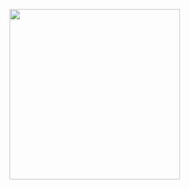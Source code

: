 <p stlye="align:center">
  <img src="https://user-images.githubusercontent.com/130901435/232334829-8cde990d-e2a2-4c7e-a9cf-f0cec03870e1.png" width="300"/>
</p>
